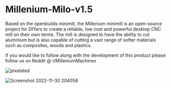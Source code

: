# Millenium-Milo-v1.5

Based on the openbuilds minimill, the Millenium minimill is an open-source project for DIYers to create a reliable, low cost and powerful desktop CNC mill on their own terms. The mill is designed to have the ability to cut aluminium but is also capable of cutting a vast range of softer materials such as composites, woods and plastics.

If you would like to follow along with the development of this product please follow us on Reddit @ r/MilleniumMachines

![pixelated](https://user-images.githubusercontent.com/73408310/204902785-d4bc8fd8-2c58-4cef-8e56-1febee8956ff.png)

![Screenshot 2022-11-30 204058](https://user-images.githubusercontent.com/73408310/204903606-955d683e-5705-49dc-9570-a9ea20e36ae8.png)
